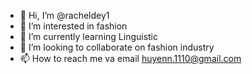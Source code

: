 - 👋 Hi, I’m @racheldey1
- 👀 I’m interested in fashion
- 🌱 I’m currently learning Linguistic
- 💞️ I’m looking to collaborate on fashion industry
- 📫 How to reach me va email huyenn.1110@gmail.com

<!---
racheldey1/racheldey1 is a ✨ special ✨ repository because its `README.md` (this file) appears on your GitHub profile.
You can click the Preview link to take a look at your changes.
--->
